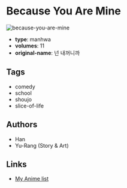 # Because You Are Mine

![because-you-are-mine](https://cdn.myanimelist.net/images/manga/3/70771.jpg)

-   **type**: manhwa
-   **volumes**: 11
-   **original-name**: 넌 내꺼니까

## Tags

-   comedy
-   school
-   shoujo
-   slice-of-life

## Authors

-   Han
-   Yu-Rang (Story & Art)

## Links

-   [My Anime list](https://myanimelist.net/manga/40067/Because_You_Are_Mine)
